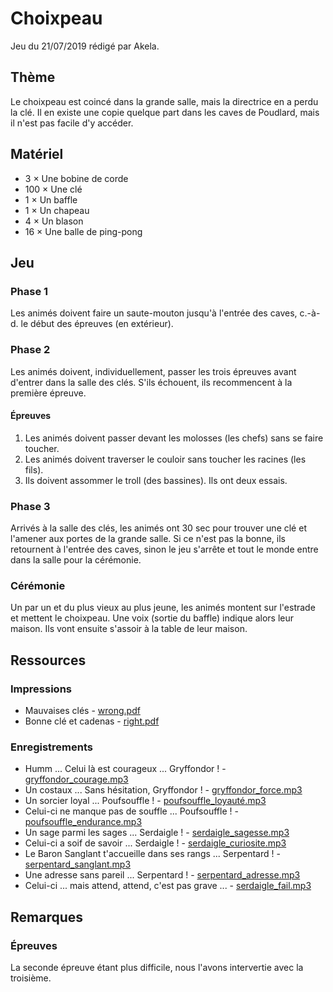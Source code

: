 # Choixpeau

Jeu du 21/07/2019 rédigé par Akela.

## Thème

Le choixpeau est coincé dans la grande salle, mais la directrice en a perdu la clé. Il en existe une copie quelque part dans les caves de Poudlard, mais il n'est pas facile d'y accéder.

## Matériel

* 3 × Une bobine de corde
* 100 × Une clé
* 1 × Un baffle
* 1 × Un chapeau
* 4 × Un blason
* 16 × Une balle de ping-pong

## Jeu

### Phase 1

Les animés doivent faire un saute-mouton jusqu'à l'entrée des caves, c.-à-d. le début des épreuves (en extérieur).

### Phase 2

Les animés doivent, individuellement, passer les trois épreuves avant d'entrer dans la salle des clés. S'ils échouent, ils recommencent à la première épreuve.

#### Épreuves

1. Les animés doivent passer devant les molosses (les chefs) sans se faire toucher.
2. Les animés doivent traverser le couloir sans toucher les racines (les fils).
3. Ils doivent assommer le troll (des bassines). Ils ont deux essais.

### Phase 3

Arrivés à la salle des clés, les animés ont 30 sec pour trouver une clé et l'amener aux portes de la grande salle. Si ce n'est pas la bonne, ils retournent à l'entrée des caves, sinon le jeu s'arrête et tout le monde entre dans la salle pour la cérémonie.

### Cérémonie

Un par un et du plus vieux au plus jeune, les animés montent sur l'estrade et mettent le choixpeau. Une voix (sortie du baffle) indique alors leur maison. Ils vont ensuite s'assoir à la table de leur maison.

## Ressources

### Impressions

* Mauvaises clés - [wrong.pdf](resources/pdf/wrong.pdf)
* Bonne clé et cadenas - [right.pdf](resources/pdf/right.pdf)

### Enregistrements

* Humm ... Celui là est courageux ... Gryffondor ! - [gryffondor_courage.mp3](resources/mp3/gryffondor_courage.mp3)
* Un costaux ... Sans hésitation, Gryffondor ! - [gryffondor_force.mp3](resources/mp3/gryffondor_force.mp3)
* Un sorcier loyal ... Poufsouffle ! - [poufsouffle_loyauté.mp3](resources/mp3/poufsouffle_loyauté.mp3)
* Celui-ci ne manque pas de souffle ... Poufsouffle ! - [poufsouffle_endurance.mp3](resources/mp3/poufsouffle_endurance.mp3)
* Un sage parmi les sages ... Serdaigle ! - [serdaigle_sagesse.mp3](resources/mp3/serdaigle_sagesse.mp3)
* Celui-ci a soif de savoir ... Serdaigle ! - [serdaigle_curiosite.mp3](resources/mp3/serdaigle_curiosite.mp3)
* Le Baron Sanglant t'accueille dans ses rangs ... Serpentard ! - [serpentard_sanglant.mp3](resources/mp3/serpentard_sanglant.mp3)
* Une adresse sans pareil ... Serpentard ! - [serpentard_adresse.mp3](resources/mp3/serpentard_adresse.mp3)
* Celui-ci ... mais attend, attend, c'est pas grave ... - [serdaigle_fail.mp3](resources/mp3/serdaigle_fail.mp3)

## Remarques

### Épreuves

La seconde épreuve étant plus difficile, nous l'avons intervertie avec la troisième.
